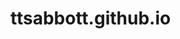# ttsabbott.github.io
<!--
Favicon was created using this site:
https://realfavicongenerator.net/favicon_result?file_id=p1g7i4r7mooj4183o7k51l6jr926#.YsnO5OzMLxo
-->
